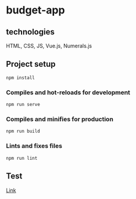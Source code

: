 # budget-app

## technologies

HTML, CSS, JS, Vue.js, Numerals.js

## Project setup

```
npm install
```

### Compiles and hot-reloads for development

```
npm run serve
```

### Compiles and minifies for production

```
npm run build
```

### Lints and fixes files

```
npm run lint
```
## Test
[Link](https://varyalikhanina.github.io/budget-app/)
